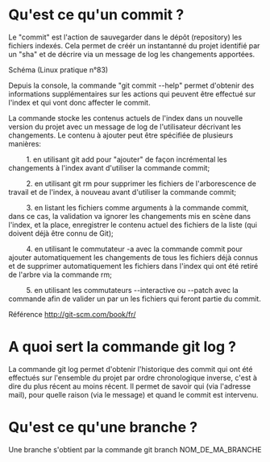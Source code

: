 # Qu'est ce qu'un commit ?
Le "commit" est l'action de sauvegarder dans le dépôt (repository) les fichiers indexés. Cela permet de créér un instantanné du projet identifié par un "sha" et de décrire via un message de log les changements apportées.

Schéma (Linux pratique n°83)


Depuis la console, la commande "git commit --help" permet d'obtenir des informations supplémentaires sur les actions qui peuvent être effectué sur l'index et qui vont donc affecter le commit.

La commande stocke les contenus actuels de l'index dans un nouvelle version du projet avec un message de log de l'utilisateur décrivant les changements. Le contenu à ajouter peut être spécifiée de plusieurs manières: 

         1. en utilisant git add pour "ajouter" de façon incrémental les changements à l'index avant d'utiliser la commande commit; 

         2. en utilisant git rm pour supprimer les fichiers de l'arborescence de travail et de l'index, à nouveau avant d'utiliser la commande commit; 

         3. en listant les fichiers comme arguments à la commande commit, dans ce cas, la validation va ignorer les changements mis en scène dans l'index, et la place, enregistrer le contenu actuel des fichiers de la liste (qui doivent déjà être connu de Git); 

         4. en utilisant le commutateur -a avec la commande commit pour ajouter automatiquement les changements de tous les fichiers déjà connus et de supprimer automatiquement les fichiers dans l'index qui ont été retiré de l'arbre via la commande rm; 

         5. en utilisant les commutateurs --interactive ou --patch avec la commande afin de valider un par un les fichiers qui feront partie du commit.


Référence http://git-scm.com/book/fr/

# A quoi sert la commande git log ?
La commande git log permet d'obtenir l'historique des commit qui ont été effectués sur l'ensemble du projet par ordre chronologique inverse, c'est à dire du plus récent au moins récent.
Il permet de savoir qui (via l'adresse mail), pour quelle raison (via le message) et quand le commit est intervenu.

# Qu'est ce qu'une branche ?
Une branche s'obtient par la commande git branch NOM_DE_MA_BRANCHE
